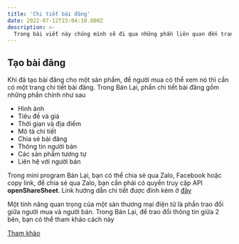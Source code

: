 ```yaml
---
title: 'Chi tiết bài đăng'
date: 2022-07-12T15:04:10.000Z
description: >-
  Trong bài viết này chúng mình sẽ đi qua những phần liên quan đến trang chi tiết bài đăng. Đây là phần khá quan trọng vì ắt hẳn trong một ứng dụng nào cũng có những phần sau.
---
```


## Tạo bài đăng
Khi đã tạo bài đăng cho một sản phẩm, để người mua có thể xem nó thì cần có một trang chi tiết bài đăng. Trong Bán Lại, phần chi tiết bài đăng gồm những phần chính như sau

- Hình ảnh
- Tiêu đề và giá
- Thời gian và địa điểm
- Mô tả chi tiết
- Chia sẻ bài đăng
- Thông tin người bán
- Các sản phẩm tương tự
- Liên hệ với người bán

Trong mini program Bán Lại, bạn có thể chia sẻ qua Zalo, Facebook hoặc copy link, để chia sẻ qua Zalo, bạn cần phải có quyền truy cập API **openShareSheet**. Link hướng dẫn chi tiết được đính kèm ở [đây](https://mini.zalo.me/docs/api/openShareSheet/)

Một tính năng quan trọng của một sàn thương mại điện tử là phần trao đổi giữa người mua và người bán. Trong Bán Lại, để trao đổi thông tin giữa 2 bên, bạn có thể tham khảo cách này

[Tham khảo](https://harmless-impatiens-74a.notion.site/Chi-ti-t-b-i-ng-eeac97f480e74b5aba31d5e9325ca286)